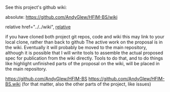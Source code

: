 See this project's github wiki:

absolute: https://github.com/AndyGlew/HFIM-BS/wiki

relative href="../../wiki", [relative](../../wiki)

if you have cloned both project git repos, code and wiki
this may link to your local clone, rather than back to github
The active work on the proposal is in the wiki. Eventually it will probably be moved to the main repository, although it is possible that I will write tools to assemble the actual proposed spec for publication from the wiki directly. Tools to do that, and to do things like highlight unfinished parts of the proposal on the wiki, will be placed in the main repository.


https://github.com/AndyGlew/HFIM-BS
https://github.com/AndyGlew/HFIM-BS.wiki
(for that matter, also the other parts of the project, like issues)
